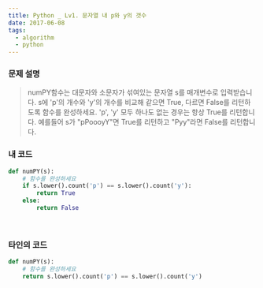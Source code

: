 ```yaml
---
title: Python _ Lv1. 문자열 내 p와 y의 갯수
date: 2017-06-08
tags:
  - algorithm
  - python
---
```


### 문제 설명

> numPY함수는 대문자와 소문자가 섞여있는 문자열 s를 매개변수로 입력받습니다.
s에 'p'의 개수와 'y'의 개수를 비교해 같으면 True, 다르면 False를 리턴하도록 함수를 완성하세요. 'p', 'y' 모두 하나도 없는 경우는 항상 True를 리턴합니다.
예를들어 s가 "pPoooyY"면 True를 리턴하고 "Pyy"라면 False를 리턴합니다.

### 내 코드

```python
def numPY(s):
    # 함수를 완성하세요
    if s.lower().count('p') == s.lower().count('y'):
        return True
    else:
        return False
```

<br>

### 타인의 코드

```python
def numPY(s):
    # 함수를 완성하세요
    return s.lower().count('p') == s.lower().count('y')
```
